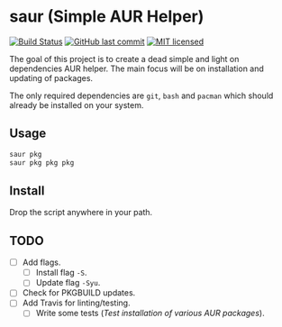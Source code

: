 # saur (Simple AUR Helper)

[![Build Status](https://travis-ci.org/dylanaraps/saur.svg?branch=master)](https://travis-ci.org/dylanaraps/saur)
[![GitHub last commit](https://img.shields.io/github/last-commit/google/skia.svg)](https://github.com/dylanaraps/saur)
[![MIT licensed](https://img.shields.io/badge/license-MIT-blue.svg)](./LICENSE.md)

The goal of this project is to create a dead simple and light on dependencies AUR helper. The main focus will be on installation and updating of packages.

The only required dependencies are `git`, `bash` and `pacman` which should already be installed on your system.


## Usage

```sh
saur pkg
saur pkg pkg pkg
```

## Install

Drop the script anywhere in your path.


## TODO

- [ ] Add flags.
    - [ ] Install flag `-S`.
    - [ ] Update flag `-Syu`.
- [ ] Check for PKGBUILD updates.
- [ ] Add Travis for linting/testing.
    - [ ] Write some tests (*Test installation of various AUR packages*).

